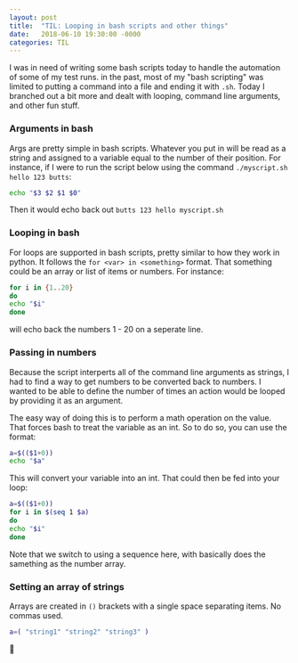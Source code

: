 ```yaml
---
layout: post
title:  "TIL: Looping in bash scripts and other things"
date:   2018-06-10 19:30:00 -0000
categories: TIL
---
```

I was in need of writing some bash scripts today to handle the automation of some of my test runs. in the past, most of my "bash scripting" was limited to putting a command into a file and ending it with `.sh`. Today I branched out a bit more and dealt with looping, command line arguments, and other fun stuff.

### Arguments in bash
Args are pretty simple in bash scripts. Whatever you put in will be read as a string and assigned to a variable equal to the number of their position. For instance, if I were to run the script below using the command `./myscript.sh hello 123 butts`: 

```sh
echo "$3 $2 $1 $0"
```

Then it would echo back out `butts 123 hello myscript.sh`

### Looping in bash
For loops are supported in bash scripts, pretty similar to how they work in python. It follows the `for <var> in <something>` format. That something could be an array or list of items or numbers. For instance:

```sh
for i in {1..20}
do
echo "$i"
done
```

will echo back the numbers 1 - 20 on a seperate line.

### Passing in numbers
Because the script interperts all of the command line arguments as strings, I had to find a way to get numbers to be converted back to numbers. I wanted to be able to define the number of times an action would be looped by providing it as an argument.

The easy way of doing this is to perform a math operation on the value. That forces bash to treat the variable as an int. So to do so, you can use the format:

```sh
a=$(($1+0))
echo "$a"
```

This will convert your variable into an int. That could then be fed into your loop:

```sh
a=$(($1+0))
for i in $(seq 1 $a)
do
echo "$i"
done
```

Note that we switch to using a sequence here, with basically does the samething as the number array.

### Setting an array of strings
Arrays are created in `()` brackets with a single space separating items. No commas used.

```sh
a=( "string1" "string2" "string3" )
```

💚